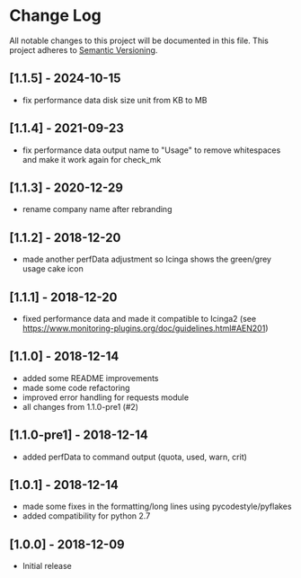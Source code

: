 # Change Log
All notable changes to this project will be documented in this file.
This project adheres to [Semantic Versioning](http://semver.org/).

## [1.1.5] - 2024-10-15
- fix performance data disk size unit from KB to MB

## [1.1.4] - 2021-09-23
- fix performance data output name to "Usage" to remove whitespaces and make it work again for check_mk

## [1.1.3] - 2020-12-29
- rename company name after rebranding

## [1.1.2] - 2018-12-20
- made another perfData adjustment so Icinga shows the green/grey usage cake icon

## [1.1.1] - 2018-12-20
- fixed performance data and made it compatible to Icinga2 (see https://www.monitoring-plugins.org/doc/guidelines.html#AEN201)

## [1.1.0] - 2018-12-14
- added some README improvements
- made some code refactoring
- improved error handling for requests module
- all changes from 1.1.0-pre1 (#2)

## [1.1.0-pre1] - 2018-12-14
- added perfData to command output (quota, used, warn, crit)

## [1.0.1] - 2018-12-14
- made some fixes in the formatting/long lines using pycodestyle/pyflakes
- added compatibility for python 2.7

## [1.0.0] - 2018-12-09
- Initial release
